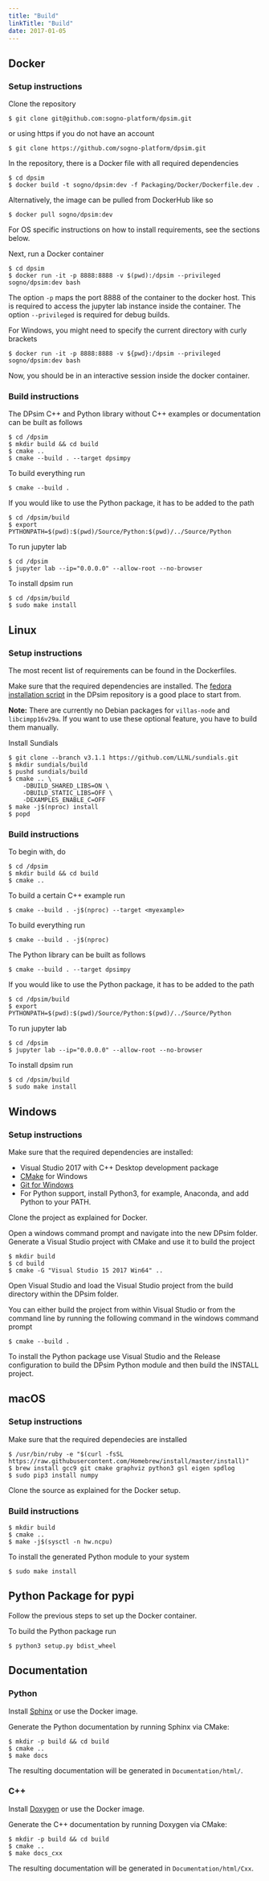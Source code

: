 ```yaml
---
title: "Build"
linkTitle: "Build"
date: 2017-01-05
---
```


## Docker

### Setup instructions

Clone the repository

    $ git clone git@github.com:sogno-platform/dpsim.git

or using https if you do not have an account

    $ git clone https://github.com/sogno-platform/dpsim.git

In the repository, there is a Docker file with all required dependencies

    $ cd dpsim
    $ docker build -t sogno/dpsim:dev -f Packaging/Docker/Dockerfile.dev .

Alternatively, the image can be pulled from DockerHub like so

    $ docker pull sogno/dpsim:dev

For OS specific instructions on how to install requirements, see the sections below.

Next, run a Docker container

    $ cd dpsim
    $ docker run -it -p 8888:8888 -v $(pwd):/dpsim --privileged sogno/dpsim:dev bash

The option `-p` maps the port 8888 of the container to the docker host. This is required to access the jupyter lab instance inside the container. The option `--privileged` is required for debug builds.

For Windows, you might need to specify the current directory with curly brackets

    $ docker run -it -p 8888:8888 -v ${pwd}:/dpsim --privileged sogno/dpsim:dev bash

Now, you should be in an interactive session inside the docker container.

### Build instructions

The DPsim C++ and Python library without C++ examples or documentation can be built as follows

    $ cd /dpsim
    $ mkdir build && cd build
    $ cmake ..
    $ cmake --build . --target dpsimpy

To build everything run

    $ cmake --build .

If you would like to use the Python package, it has to be added to the path

    $ cd /dpsim/build
    $ export PYTHONPATH=$(pwd):$(pwd)/Source/Python:$(pwd)/../Source/Python

To run jupyter lab

    $ cd /dpsim
    $ jupyter lab --ip="0.0.0.0" --allow-root --no-browser

To install dpsim run

    $ cd /dpsim/build
    $ sudo make install


## Linux

### Setup instructions

The most recent list of requirements can be found in the Dockerfiles.

Make sure that the required dependencies are installed.
The [fedora installation script](https://git.rwth-aachen.de/acs/public/simulation/dpsim/dpsim/-/blob/master/Packaging/install-fedora-deps.sh) in the DPsim repository is a good place to start from.

**Note:** There are currently no Debian packages for `villas-node` and `libcimpp16v29a`.
If you want to use these optional feature, you have to build them manually.

Install Sundials

    $ git clone --branch v3.1.1 https://github.com/LLNL/sundials.git
    $ mkdir sundials/build
    $ pushd sundials/build
    $ cmake .. \
        -DBUILD_SHARED_LIBS=ON \
        -DBUILD_STATIC_LIBS=OFF \
        -DEXAMPLES_ENABLE_C=OFF
    $ make -j$(nproc) install
    $ popd

### Build instructions

To begin with, do

    $ cd /dpsim
    $ mkdir build && cd build
    $ cmake ..

To build a certain C++ example run

    $ cmake --build . -j$(nproc) --target <myexample>

To build everything run

    $ cmake --build . -j$(nproc)

The Python library can be built as follows

    $ cmake --build . --target dpsimpy

If you would like to use the Python package, it has to be added to the path

    $ cd /dpsim/build
    $ export PYTHONPATH=$(pwd):$(pwd)/Source/Python:$(pwd)/../Source/Python

To run jupyter lab

    $ cd /dpsim
    $ jupyter lab --ip="0.0.0.0" --allow-root --no-browser

To install dpsim run

    $ cd /dpsim/build
    $ sudo make install

## Windows

### Setup instructions

Make sure that the required dependencies are installed:

- Visual Studio 2017 with C++ Desktop development package
- [CMake](https://cmake.org/) for Windows
- [Git for Windows](https://git-scm.com/download/win)
- For Python support, install Python3, for example, Anaconda, and add Python to your PATH.

Clone the project as explained for Docker.

Open a windows command prompt and navigate into the new DPsim folder.
Generate a Visual Studio project with CMake and use it to build the project

    $ mkdir build
    $ cd build
    $ cmake -G "Visual Studio 15 2017 Win64" ..

Open Visual Studio and load the Visual Studio project from the build directory within the DPsim folder.

You can either build the project from within Visual Studio or from the command line by running the following command in the windows command prompt

    $ cmake --build .

To install the Python package use Visual Studio and the Release configuration to build the DPsim Python module and then build the INSTALL project.

## macOS

### Setup instructions

Make sure that the required dependecies are installed

    $ /usr/bin/ruby -e "$(curl -fsSL https://raw.githubusercontent.com/Homebrew/install/master/install)"
    $ brew install gcc9 git cmake graphviz python3 gsl eigen spdlog
    $ sudo pip3 install numpy

Clone the source as explained for the Docker setup.

### Build instructions

    $ mkdir build
    $ cmake ..
    $ make -j$(sysctl -n hw.ncpu)

To install the generated Python module to your system

    $ sudo make install


## Python Package for pypi

Follow the previous steps to set up the Docker container.

To build the Python package run

    $ python3 setup.py bdist_wheel

## Documentation

### Python

Install [Sphinx](https://www.sphinx-doc.org/en/master/) or use the Docker image.

Generate the Python documentation by running Sphinx via CMake:

    $ mkdir -p build && cd build
    $ cmake ..
    $ make docs

The resulting documentation will be generated in `Documentation/html/`.

### C++

Install [Doxygen](http://www.doxygen.nl/) or use the Docker image.

Generate the C++ documentation by running Doxygen via CMake:

    $ mkdir -p build && cd build
    $ cmake ..
    $ make docs_cxx

The resulting documentation will be generated in `Documentation/html/Cxx`.
